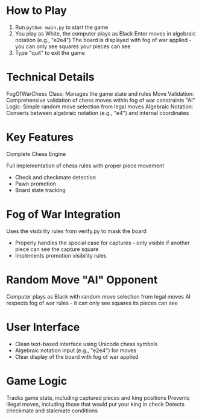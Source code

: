 # How to Play

1. Run `python main.py` to start the game
2. You play as White, the computer plays as Black
    Enter moves in algebraic notation (e.g., "e2e4")
    The board is displayed with fog of war applied - you can only see squares your pieces can see
3. Type "quit" to exit the game


# Technical Details

FogOfWarChess Class: Manages the game state and rules
Move Validation: Comprehensive validation of chess moves within fog of war constraints
"AI" Logic: Simple random move selection from legal moves
Algebraic Notation: Converts between algebraic notation (e.g., "e4") and internal coordinates

# Key Features

Complete Chess Engine

Full implementation of chess rules with proper piece movement
- Check and checkmate detection
- Pawn promotion
- Board state tracking


# Fog of War Integration

Uses the visibility rules from verify.py to mask the board
- Properly handles the special case for captures - only visible if another piece can see the capture square
- Implements promotion visibility rules


# Random Move "AI" Opponent

Computer plays as Black with random move selection from legal moves
AI respects fog of war rules - it can only see squares its pieces can see


# User Interface

- Clean text-based interface using Unicode chess symbols
- Algebraic notation input (e.g., "e2e4") for moves
- Clear display of the board with fog of war applied


# Game Logic

Tracks game state, including captured pieces and king positions
Prevents illegal moves, including those that would put your king in check
Detects checkmate and stalemate conditions
